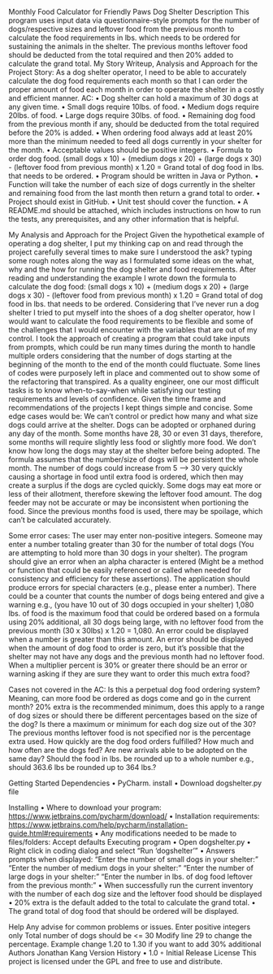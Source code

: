 Monthly Food Calculator for Friendly Paws Dog Shelter
Description
This program uses input data via questionnaire-style prompts for the number of dogs/respective sizes and leftover food from the previous month to calculate the food requirements in lbs. which needs to be ordered for sustaining the animals in the shelter.
The previous months leftover food should be deducted from the total required and then 20% added to calculate the grand total.
My Story Writeup, Analysis and Approach for the Project
Story:
As a dog shelter operator, I need to be able to accurately calculate the dog food requirements each month so that I can order the proper amount of food each month in order to operate the shelter in a costly and efficient manner.
AC:
•	Dog shelter can hold a maximum of 30 dogs at any given time.
•	Small dogs require 10lbs. of food.
•	Medium dogs require 20lbs. of food.
•	Large dogs require 30lbs. of food.
•	Remaining dog food from the previous month if any, should be deducted from the total required before the 20% is added.
•	When ordering food always add at least 20% more than the minimum needed to feed all dogs currently in your shelter for the month.
•	Acceptable values should be positive integers.
•	Formula to order dog food. (small dogs x 10) + (medium dogs x 20) + (large dogs x 30) - (leftover food from previous month) x 1.20 = Grand total of dog food         in lbs. that needs to be ordered.
•	Program should be written in Java or Python.
•	Function will take the number of each size of dogs currently in the shelter and remaining food from the last month then return a grand total to order.
•	Project should exist in GitHub.
•	Unit test should cover the function.
•	A README.md should be attached, which includes instructions on how to run the tests, any prerequisites, and any other information that is helpful.

My Analysis and Approach for the Project
Given the hypothetical example of operating a dog shelter, I put my thinking cap on and read through the project carefully several times to make sure I understood the ask? typing some rough notes along the way as I formulated some ideas on the what, why and the how for running the dog shelter and food requirements.
After reading and understanding the example I wrote down the formula to calculate the dog food: (small dogs x 10) + (medium dogs x 20) + (large dogs x 30) - (leftover food from previous month) x 1.20 = Grand total of dog food in lbs. that needs to be ordered.
Considering that I’ve never run a dog shelter I tried to put myself into the shoes of a dog shelter operator, how I would want to calculate the food requirements to be flexible and some of the challenges that I would encounter with the variables that are out of my control.
I took the approach of creating a program that could take inputs from prompts, which could be run many times during the month to handle multiple orders considering that the number of dogs starting at the beginning of the month to the end of the month could fluctuate.
Some lines of codes were purposely left in place and commented out to show some of the refactoring that transpired.
As a quality engineer, one our most difficult tasks is to know when-to-say-when while satisfying our testing requirements and levels of confidence. Given the time frame and recommendations of the projects I kept things simple and concise. 
Some edge cases would be:
We can’t control or predict how many and what size dogs could arrive at the shelter.
Dogs can be adopted or orphaned during any day of the month.
Some months have 28, 30 or even 31 days, therefore, some months will require slightly less food or slightly more food.
We don’t know how long the dogs may stay at the shelter before being adopted.
The formula assumes that the number/size of dogs will be persistent the whole month.
The number of dogs could increase from 5 —> 30 very quickly causing a shortage in food until extra food is ordered, which then may create a surplus if the dogs are cycled quickly.
Some dogs may eat more or less of their allotment, therefore skewing the leftover food amount.
The dog feeder may not be accurate or may be inconsistent when portioning the food.
Since the previous months food is used, there may be spoilage, which can’t be calculated accurately.

Some error cases:
The user may enter non-positive integers.
Someone may enter a number totaling greater than 30 for the number of total dogs (You are attempting to hold more than 30 dogs in your shelter).
The program should give an error when an alpha character is entered (Might be a method or function that could be easily referenced or called when needed for consistency and efficiency for these assertions).
The application should produce errors for special characters (e.g., please enter a number).
There could be a counter that counts the number of dogs being entered and give a warning e.g., (you have 10 out of 30 dogs occupied in your shelter)
1,080 lbs. of food is the maximum food that could be ordered based on a formula using 20% additional, all 30 dogs being large, with no leftover food from the previous month (30 x 30lbs) x 1.20 = 1,080. An error could be displayed when a number is greater than this amount.
An error should be displayed when the amount of dog food to order is zero, but it’s possible that the shelter may not have any dogs and the previous month had no leftover food.
When a multiplier percent is 30% or greater there should be an error or warning asking if they are sure they want to order this much extra food?

Cases not covered in the AC:
Is this a perpetual dog food ordering system? Meaning, can more food be ordered as dogs come and go in the current month?
20% extra is the recommended minimum, does this apply to a range of dog sizes or should there be different percentages based on the size of the dog?
Is there a maximum or minimum for each dog size out of the 30?
The previous months leftover food is not specified nor is the percentage extra used.
How quickly are the dog food orders fulfilled?
How much and how often are the dogs fed?
Are new arrivals able to be adopted on the same day? 
Should the food in lbs. be rounded up to a whole number e.g., should 363.6 lbs be rounded up to 364 lbs.?

Getting Started
Dependencies
	•	PyCharm. install 
	•	Download dogshelter.py file

Installing
	•	Where to download your program: https://www.jetbrains.com/pycharm/download/
	•	Installation requirements: https://www.jetbrains.com/help/pycharm/installation-guide.html#requirements
	•	Any modifications needed to be made to files/folders: Accept defaults
Executing program
	•	Open dogshelter.py
	•	Right click in coding dialog and select “Run ‘dogshelter’”
	•	Answers prompts when displayed:
	“Enter the number of small dogs in your shelter:”
	“Enter the number of medium dogs in your shelter:”
	“Enter the number of large dogs in your shelter:”
	“Enter the number in lbs. of dog food leftover from the previous month:”
	•	When successfully run the current inventory with the number of each dog size and the leftover food should be displayed
	•	20% extra is the default added to the total to calculate the grand total.
	•	The grand total of dog food that should be ordered will be displayed.

Help
Any advise for common problems or issues.
Enter positive integers only
Total number of dogs should be <= 30
Modify line 29 to change the percentage. Example change 1.20 to 1.30 if you want to add 30% additional
Authors
Jonathan Kang
Version History
	•	1.0
	◦	Initial Release
License
This project is licensed under the GPL and free to use and distribute.	 


